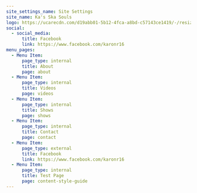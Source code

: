 ```yaml
---
site_settings_name: Site Settings
site_name: Ka's Ska Souls
logo: https://ucarecdn.com/d19abb01-5b12-4fca-a8bd-c57143ce1419/-/resize/1600x/KSS.svg
social:
  - social_media:
      title: Facebook
      link: https://www.facebook.com/karonr16
menu_pages:
  - Menu Item:
      page_type: internal
      title: About
      page: about
  - Menu Item:
      page_type: internal
      title: Videos
      page: videos
  - Menu Item:
      page_type: internal
      title: Shows
      page: shows
  - Menu Item:
      page_type: internal
      title: Contact
      page: contact
  - Menu Item:
      page_type: external
      title: Facebook
      link: https://www.facebook.com/karonr16
  - Menu Item:
      page_type: internal
      title: Test Page
      page: content-style-guide
---
```


